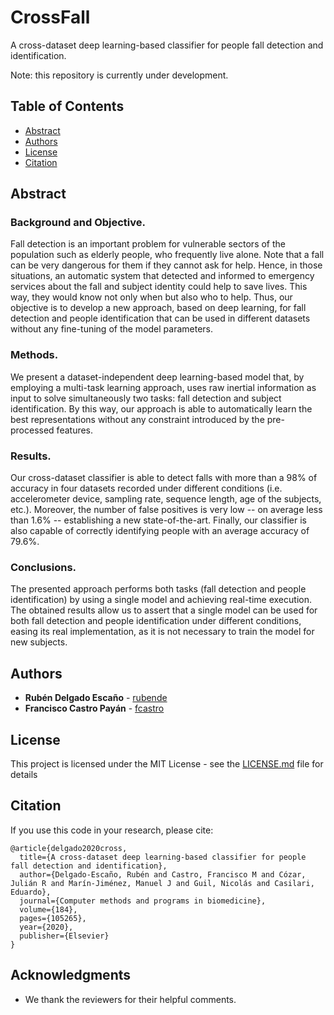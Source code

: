# CrossFall
A cross-dataset deep learning-based classifier for people fall detection and identification.

Note: this repository is currently under development.

<!-- TABLE OF CONTENTS -->
## Table of Contents
* [Abstract](#abstract)
* [Authors](#authors)
* [License](#license)
* [Citation](#citation)

## Abstract
### Background and Objective.
Fall detection is an important problem for vulnerable sectors of the population such as elderly people, who frequently live alone. Note that a fall can be very dangerous for them if they cannot ask for help. Hence, in those situations, an automatic system that detected and informed to emergency services about the fall and subject identity could help to save lives. This way, they would know not only when but also who to help. Thus, our objective is to develop a new approach, based on deep learning, for fall detection and people identification that can be used in different datasets without any fine-tuning of the model parameters.

### Methods. 
We present a dataset-independent deep learning-based model that, by employing a multi-task learning approach, uses raw inertial information as input to solve simultaneously two tasks: fall detection and subject identification. By this way, our approach is able to automatically learn the best representations without any constraint introduced by the pre-processed features.

### Results.
Our cross-dataset classifier is able to detect falls with more than a 98% of accuracy in four datasets recorded under different conditions (i.e. accelerometer device, sampling rate, sequence length, age of the subjects, etc.). Moreover, the number of false positives is very low -- on average less than 1.6% -- establishing a new state-of-the-art. Finally, our classifier is also capable of  correctly identifying people with an average accuracy of 79.6%.

### Conclusions.
The presented approach performs both tasks (fall detection and people  identification) by using a single model and achieving real-time execution. The obtained results allow us to assert that a single model can be used for both fall detection and people identification under different conditions, easing its real implementation, as it is not necessary to train the model for new subjects.


## Authors

* **Rubén Delgado Escaño** - [rubende](https://github.com/rubende)
* **Francisco Castro Payán** - [fcastro](https://github.com/fcastro)

## License

This project is licensed under the MIT License - see the [LICENSE.md](LICENSE.md) file for details

## Citation

If you use this code in your research, please cite:

```
@article{delgado2020cross,
  title={A cross-dataset deep learning-based classifier for people fall detection and identification},
  author={Delgado-Escaño, Rubén and Castro, Francisco M and Cózar, Julián R and Marín-Jiménez, Manuel J and Guil, Nicolás and Casilari, Eduardo},
  journal={Computer methods and programs in biomedicine},
  volume={184},
  pages={105265},
  year={2020},
  publisher={Elsevier}
}
```

## Acknowledgments

* We thank the reviewers for their helpful comments.
